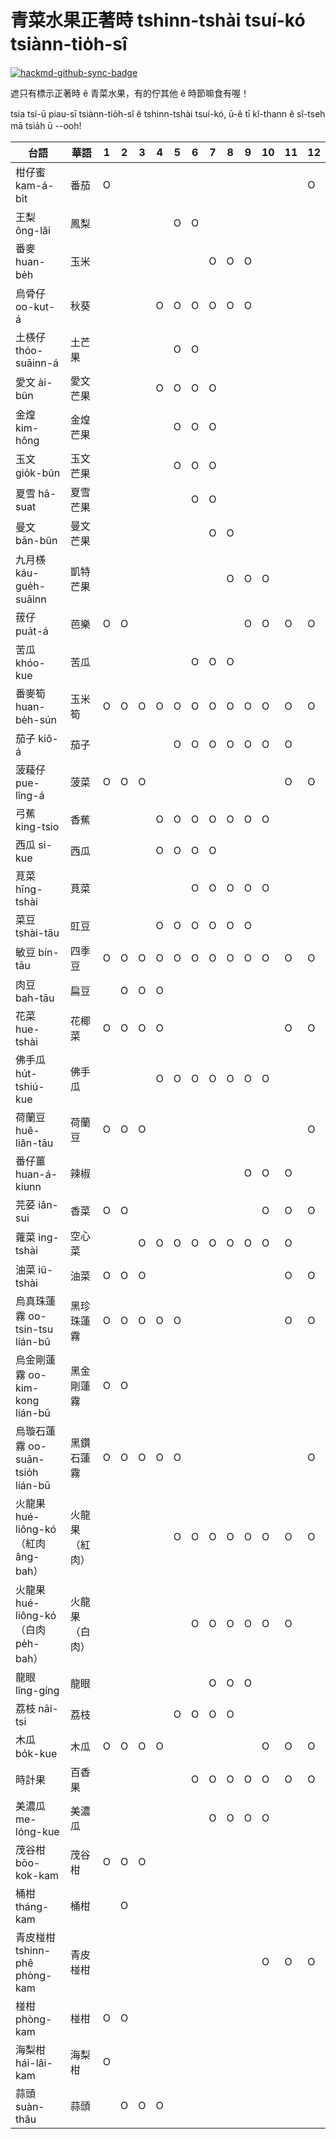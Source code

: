# 青菜水果正著時 tshinn-tshài tsuí-kó tsiànn-tio̍h-sî

[![hackmd-github-sync-badge](https://hackmd.io/POs3DrBRTjSm3hqS7ohw7Q/badge)](https://hackmd.io/POs3DrBRTjSm3hqS7ohw7Q)

遮只有標示正著時 ê 青菜水果，有的佇其他 ê 時節嘛食有喔！

tsia tsí-ū piau-sī tsiànn-tio̍h-sî ê tshinn-tshài tsuí-kó, ū-ê tī kî-thann ê sî-tseh mā tsia̍h ū --ooh!

| 台語                                | 華語           | 1 | 2 | 3 | 4 | 5 | 6 | 7 | 8 | 9 | 10 | 11 | 12 |
|-------------------------------------|----------------|---|---|---|---|---|---|---|---|---|----|----|----|
| 柑仔蜜 kam-á-bi̍t                    | 番茄           | O |   |   |   |   |   |   |   |   |    |    | O  |
| 王梨 ông-lâi                        | 鳳梨           |   |   |   |   | O | O |   |   |   |    |    |    |
| 番麥 huan-be̍h                       | 玉米           |   |   |   |   |   |   | O | O | O |    |    |    |
| 烏骨仔 oo-kut-á                     | 秋葵           |   |   |   | O | O | O | O | O | O |    |    |    |
| 土檨仔 thóo-suāinn-á                | 土芒果         |   |   |   |   | O | O |   |   |   |    |    |    |
| 愛文 ài-bûn                         | 愛文芒果       |   |   |   | O | O | O | O |   |   |    |    |    |
| 金煌 kim-hông                       | 金煌芒果       |   |   |   |   | O | O | O |   |   |    |    |    |
| 玉文 gio̍k-bûn                       | 玉文芒果       |   |   |   |   | O | O | O |   |   |    |    |    |
| 夏雪 hā-suat                        | 夏雪芒果       |   |   |   |   |   | O | O |   |   |    |    |    |
| 曼文 bān-bûn                        | 曼文芒果       |   |   |   |   |   |   | O | O |   |    |    |    |
| 九月檨 káu-gue̍h-suāinn              | 凱特芒果       |   |   |   |   |   |   |   | O | O | O  |    |    |
| 菝仔 pua̍t-á                         | 芭樂           | O | O |   |   |   |   |   |   | O | O  | O  | O  |
| 苦瓜 khóo-kue                       | 苦瓜           |   |   |   |   |   | O | O | O |   |    |    |    |
| 番麥筍 huan-be̍h-sún                 | 玉米筍         | O | O | O | O | O | O | O | O | O | O  | O  | O  |
| 茄子 kiô-á                          | 茄子           |   |   |   |   | O | O | O | O | O | O  | O  |    |
| 菠薐仔 pue-lîng-á                   | 菠菜           | O | O | O |   |   |   |   |   |   |    | O  | O  |
| 弓蕉 king-tsio                      | 香蕉           |   |   |   | O | O | O | O | O | O | O  |    |    |
| 西瓜 si-kue                         | 西瓜           |   |   |   | O | O | O | O |   |   |    |    |    |
| 莧菜 hīng-tshài                     | 莧菜           |   |   |   |   |   | O | O | O | O | O  |    |    |
| 菜豆 tshài-tāu                      | 豇豆           |   |   |   | O | O | O | O | O | O |    |    |    |
| 敏豆 bín-tāu                        | 四季豆         | O | O | O | O | O | O | O | O | O | O  | O  | O  |
| 肉豆 bah-tāu                        | 扁豆           |   | O | O | O |   |   |   |   |   |    |    |    |
| 花菜 hue-tshài                      | 花椰菜         | O | O | O | O |   |   |   |   |   |    | O  | O  |
| 佛手瓜 hu̍t-tshiú-kue                | 佛手瓜         |   |   |   | O | O | O | O | O | O | O  |    |    |
| 荷蘭豆 huê-liân-tāu                 | 荷蘭豆         | O | O | O |   |   |   |   |   |   |    |    | O  |
| 番仔薑 huan-á-kiunn                 | 辣椒           |   |   |   |   |   |   |   |   | O | O  | O  |    |
| 芫荽 iân-sui                        | 香菜           | O | O |   |   |   |   |   |   |   | O  | O  | O  |
| 蕹菜 ìng-tshài                      | 空心菜         |   |   | O | O | O | O | O | O | O | O  | O  |    |
| 油菜 iû-tshài                       | 油菜           | O | O | O |   |   |   |   |   |   |    | O  | O  |
| 烏真珠蓮霧 oo-tsin-tsu lián-bū      | 黑珍珠蓮霧     | O | O | O | O | O |   |   |   |   |    | O  | O  |
| 烏金剛蓮霧 oo-kim-kong lián-bū      | 黑金剛蓮霧     | O | O |   |   |   |   |   |   |   |    |    |    |
| 烏璇石蓮霧 oo-suān-tsio̍h lián-bū    | 黑鑽石蓮霧     | O | O | O | O | O |   |   |   |   |    |    | O  |
| 火龍果 hué-liông-kó（紅肉 âng-bah） | 火龍果（紅肉） |   |   |   |   | O | O | O | O | O | O  | O  | O  |
| 火龍果 hué-liông-kó（白肉 pe̍h-bah） | 火龍果（白肉） |   |   |   |   |   | O | O | O | O | O  | O  |    |
| 龍眼 lîng-gíng                      | 龍眼           |   |   |   |   |   |   | O | O | O |    |    |    |
| 荔枝 nāi-tsi                        | 荔枝           |   |   |   |   | O | O | O | O |   |    |    |    |
| 木瓜 bo̍k-kue                        | 木瓜           | O | O | O | O |   |   |   |   |   | O  | O  | O  |
| 時計果                              | 百香果         |   |   |   |   |   | O | O | O | O | O  | O  | O  |
| 美濃瓜 me-lóng-kue                  | 美濃瓜         |   |   |   |   |   |   | O | O | O | O  |    |    |
| 茂谷柑 bōo-kok-kam                  | 茂谷柑         | O | O | O |   |   |   |   |   |   |    |    |    |
| 桶柑 tháng-kam                      | 桶柑           |   | O |   |   |   |   |   |   |   |    |    |    |
| 青皮椪柑 tshinn-phê phòng-kam       | 青皮椪柑       |   |   |   |   |   |   |   |   |   | O  | O  | O  |
| 椪柑 phòng-kam                      | 椪柑           | O | O |   |   |   |   |   |   |   |    |    |    |
| 海梨柑 hái-lâi-kam                  | 海梨柑         | O |   |   |   |   |   |   |   |   |    |    |    |
| 蒜頭 suàn-thâu                      | 蒜頭           |   | O | O | O |   |   |   |   |   |    |    |    |